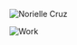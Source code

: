 ![Norielle Cruz](https://cr-ss-service.azurewebsites.net/api/ScreenShot?widget=summary&username=noriellecruz&style=--avatar-size:0px;--branding-text-color:transparent;--badges-padding:15px)

![Work](https://cr-ss-service.azurewebsites.net/api/ScreenShot?widget=work-experience&username=noriellecruz&width=1500)
